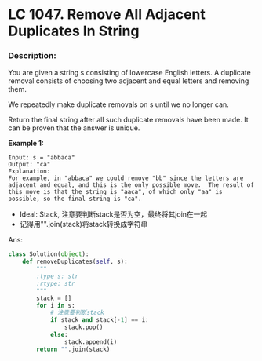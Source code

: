 
# LC 1047. Remove All Adjacent Duplicates In String

### Description:

You are given a string s consisting of lowercase English letters. A duplicate removal consists of choosing two adjacent and equal letters and removing them.

We repeatedly make duplicate removals on s until we no longer can.

Return the final string after all such duplicate removals have been made. It can be proven that the answer is unique.





__Example 1:__

```
Input: s = "abbaca"
Output: "ca"
Explanation: 
For example, in "abbaca" we could remove "bb" since the letters are adjacent and equal, and this is the only possible move.  The result of this move is that the string is "aaca", of which only "aa" is possible, so the final string is "ca".
```

* Ideal: Stack, 注意要判断stack是否为空，最终将其join在一起
* 记得用"".join(stack)将stack转换成字符串


Ans:
```python
class Solution(object):
    def removeDuplicates(self, s):
        """
        :type s: str
        :rtype: str
        """
        stack = []
        for i in s:
            # 注意要判断stack
            if stack and stack[-1] == i:
                stack.pop()
            else:
                stack.append(i)
        return "".join(stack)
```

